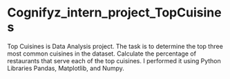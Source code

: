 # Cognifyz_intern_project_TopCuisines
Top Cuisines is Data Analysis project. The task is to determine the top three most common cuisines in the dataset. Calculate the percentage of restaurants that serve each of the top cuisines. I performed it using Python Libraries Pandas, Matplotlib, and Numpy.
